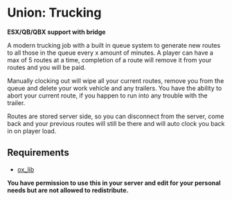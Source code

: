 # Union: Trucking

**ESX/QB/QBX support with bridge**

A modern trucking job with a built in queue system to generate new routes to all those in the queue every x amount of minutes.
A player can have a max of 5 routes at a time, completion of a route will remove it from your routes and you will be paid.

Manually clocking out will wipe all your current routes, remove you from the queue and delete your work vehicle and any trailers.
You have the ability to abort your current route, if you happen to run into any trouble with the trailer.

Routes are stored server side, so you can disconnect from the server, come back and your previous routes will still be there and will auto clock you back in on player load.


## Requirements

* [ox_lib](https://github.com/overextended/ox_lib/releases/)


**You have permission to use this in your server and edit for your personal needs but are not allowed to redistribute.**